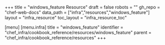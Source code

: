 +++
title = "windows_feature Resource"
draft = false
robots = ""
gh_repo = "chef-web-docs"
data_path = ["infra","resources","windows_feature"]
layout = "infra_resource"
toc_layout = "infra_resource_toc"

[menu]
  [menu.infra]
    title = "windows_feature"
    identifier = "chef_infra/cookbook_reference/resources/windows_feature"
    parent = "chef_infra/cookbook_reference/resources"
+++

<!-- The contents of this page are automatically generated from the windows_feature.yaml file in the data directory. -->
<!-- To suggest a change, edit the https://github.com/chef/chef/blob/master/lib/chef/resource/windows_feature.rb file
      and submit a pull request to the https://github.com/chef/chef repository. -->
